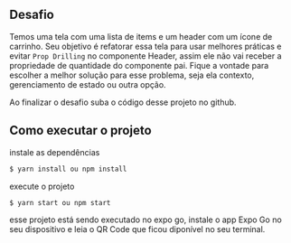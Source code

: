 ## Desafio
Temos uma tela com uma lista de items e um header com um ícone de carrinho.
Seu objetivo é refatorar essa tela para usar melhores práticas e evitar `Prop Drilling` no componente Header, assim ele não vai receber a propriedade de quantidade do componente pai.
Fique a vontade para escolher a melhor solução para esse problema, seja ela contexto, gerenciamento de estado ou outra opção.

Ao finalizar o desafio suba o código desse projeto no github.

## Como executar o projeto
instale as dependências
```bash
$ yarn install ou npm install
```

execute o projeto
```bash
$ yarn start ou npm start
```
esse projeto está sendo executado no expo go, instale o app Expo Go no seu dispositivo e leia o QR Code que ficou diponível no seu terminal.

